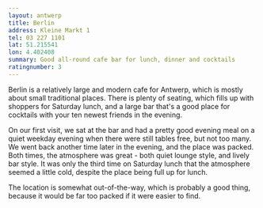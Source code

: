 ```yaml
---
layout: antwerp
title: Berlin
address: Kleine Markt 1
tel: 03 227 1101
lat: 51.215541
lon: 4.402408
summary: Good all-round cafe bar for lunch, dinner and cocktails
ratingnumber: 3
---
```


Berlin is a relatively large and modern cafe for Antwerp, which is mostly about small traditional places. There is plenty of seating, which fills up with shoppers for Saturday lunch, and a large bar that's a good place for cocktails with your ten newest friends in the evening.

On our first visit, we sat at the bar and had a pretty good evening meal on a quiet weekday evening when there were still tables free, but not too many. We went back another time later in the evening, and the place was packed. Both times, the atmosphere was great - both quiet lounge style, and lively bar style. It was only the third time on Saturday lunch that the atmosphere seemed a little cold, despite the place being full up for lunch.

The location is somewhat out-of-the-way, which is probably a good thing, because it would be far too packed if it were easier to find.
